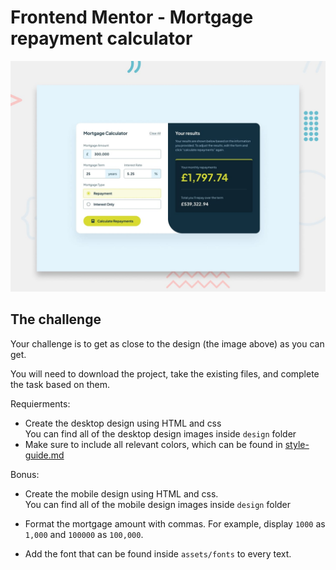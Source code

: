 # Frontend Mentor - Mortgage repayment calculator

![Design preview for the Mortgage repayment calculator coding challenge](./preview.jpg)


## The challenge

Your challenge is to get as close to the design (the image above) as you can get.

You will need to download the project, take the existing files, and complete the task based on them.

Requierments: 

- Create the desktop design using HTML and css<br>
  You can find all of the desktop design images inside `design` folder
- Make sure to include all relevant colors, which can be found in  [style-guide.md](https://github.com/ColmanDevClubORG/Special-sorting-days-for-miluim/blob/main/style-guide.md)

Bonus: 
  
- Create the mobile design using HTML and css.<br>
  You can find all of the mobile design images inside `design` folder
  
 - Format the mortgage amount with commas. For example, display `1000` as `1,000` and `100000` as `100,000`.
 - Add the font that can be found inside `assets/fonts` to every text.

